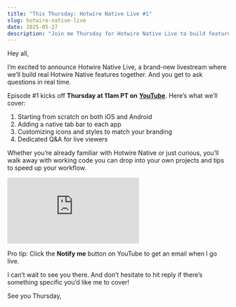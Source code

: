 ```yaml
---
title: "This Thursday: Hotwire Native Live #1"
slug: hotwire-native-live
date: 2025-05-27
description: "Join me Thursday for Hotwire Native Live to build features and get coding tips in real time!"
---
```


Hey all,

I’m excited to announce Hotwire Native Live, a brand-new livestream where we’ll build real Hotwire Native features together. And you get to ask questions in real time.

Episode #1 kicks off **Thursday at 11am PT on** [**YouTube**](https://www.youtube.com/live/oi_dU4GlGwc). Here’s what we’ll cover:

1. Starting from scratch on both iOS and Android
2. Adding a native tab bar to each app
3. Customizing icons and styles to match your branding
4. Dedicated Q&A for live viewers

Whether you’re already familiar with Hotwire Native or just curious, you’ll walk away with working code you can drop into your own projects and tips to speed up your workflow.

<iframe class="w-full aspect-video" src="https://www.youtube-nocookie.com/embed/oi_dU4GlGwc?si=poTQ-dkP9dOtN7mK" title="YouTube video player" frameborder="0" allow="accelerometer; autoplay; clipboard-write; encrypted-media; gyroscope; picture-in-picture; web-share" referrerpolicy="strict-origin-when-cross-origin" allowfullscreen></iframe>

Pro tip: Click the **Notify me** button on YouTube to get an email when I go live.

I can’t wait to see you there. And don’t hesitate to hit reply if there’s something specific you’d like me to cover!

See you Thursday,
